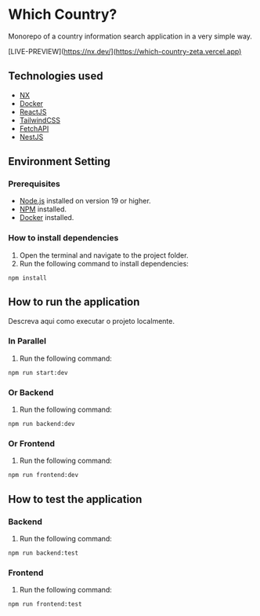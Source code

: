 # Which Country?

Monorepo of a country information search application in a very simple way.

[LIVE-PREVIEW](https://nx.dev/](https://which-country-zeta.vercel.app)

## Technologies used

- [NX](https://nx.dev/)
- [Docker](https://www.docker.com)
- [ReactJS](https://reactjs.org/)
- [TailwindCSS](https://tailwindcss.com/)
- [FetchAPI](https://developer.mozilla.org/pt-BR/docs/Web/API/Fetch_API)
- [NestJS](https://nestjs.com/)

## Environment Setting

### Prerequisites

- [Node.js](https://nodejs.org/) installed on version 19 or higher.
- [NPM](https://www.npmjs.com/) installed.
- [Docker](https://www.docker.com) installed.

### How to install dependencies

1. Open the terminal and navigate to the project folder.
2. Run the following command to install dependencies:

```
npm install
```

## How to run the application

Descreva aqui como executar o projeto localmente.

### In Parallel

1. Run the following command:

```
npm run start:dev
```

### Or Backend

1. Run the following command:

```
npm run backend:dev
```

### Or Frontend

1. Run the following command:

```
npm run frontend:dev
```

## How to test the application

### Backend

1. Run the following command:

```
npm run backend:test
```

### Frontend

1. Run the following command:

```
npm run frontend:test
```
